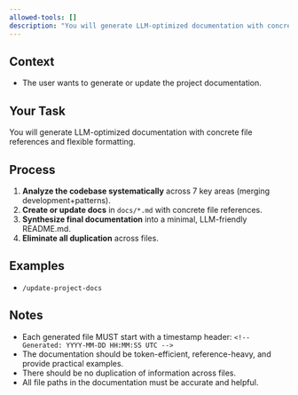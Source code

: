 ```yaml
---
allowed-tools: []
description: "You will generate LLM-optimized documentation with concrete file references and flexible formatting."
---
```


## Context

- The user wants to generate or update the project documentation.

## Your Task

You will generate LLM-optimized documentation with concrete file references and flexible formatting.

## Process

1.  **Analyze the codebase systematically** across 7 key areas (merging development+patterns).
2.  **Create or update docs** in `docs/*.md` with concrete file references.
3.  **Synthesize final documentation** into a minimal, LLM-friendly README.md.
4.  **Eliminate all duplication** across files.

## Examples

-   `/update-project-docs`

## Notes

-   Each generated file MUST start with a timestamp header: `<!-- Generated: YYYY-MM-DD HH:MM:SS UTC -->`
-   The documentation should be token-efficient, reference-heavy, and provide practical examples.
-   There should be no duplication of information across files.
-   All file paths in the documentation must be accurate and helpful.